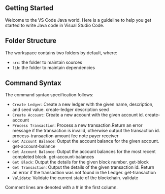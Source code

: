 ## Getting Started

Welcome to the VS Code Java world. Here is a guideline to help you get started to write Java code in Visual Studio Code.

## Folder Structure

The workspace contains two folders by default, where:

- `src`: the folder to maintain sources
- `lib`: the folder to maintain dependencies

## Command Syntax

The command syntax specification follows:

- `Create Ledger`: Create a new ledger with the given name, description, and seed value. 
  create-ledger <name> description <description> seed <seed>
- `Create Account`: Create a new account with the given account id. 
  create-account <account-id>
- `Process Transaction`: Process a new transaction.Return an error message if the transaction is invalid, otherwise output the transaction id.
  process-transaction <transaction-id> amount <amount> fee <fee> note<note> payer <account-address> receiver <account-address>
- `Get Account Balance`: Output the account balance for the given account. 
  get-account-balance <account-id>
- `Get Account Balance`: Output the account balances for the most recent completed block.
  get-account-balances
- `Get Block`: Output the details for the given block number.
  get-block <block-number>
- `Get Transaction`: Output the details of the given transaction id. Return an error if the transaction was not found in the Ledger.
  get-transaction <transaction-id>
- `Validate`: Validate the current state of the blockchain.
  validate
 
 Comment lines are denoted with a # in the first column.
